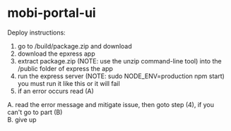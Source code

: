 # mobi-portal-ui
Deploy instructions: <br>
  1. go to /build/package.zip and download <br>
  2. download the epxress app <br>
  3. extract package.zip (NOTE: use the unzip command-line tool) into the /public folder of express the app <br>
  4. run the express server (NOTE: sudo NODE_ENV=production npm start) you must run it like this or it will fail <br>
  5. if an error occurs read (A) <br>

A. read the error message and mitigate issue, then goto step (4), if you can't go to part (B) <br>
B. give up <br>
